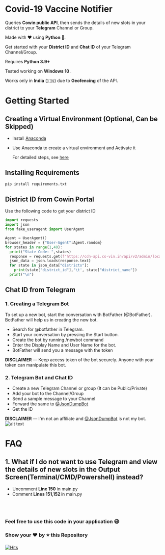 # Covid-19 Vaccine Notifier
Queries <b>Cowin public API</b>, then sends the details of new slots in your district to your <b>Telegram</b> Channel or Group.

Made with ❤️ using <b>Python</b> 🐍.

Get started with your <b>District ID</b> and <b>Chat ID</b> of your Telegram Channel/Group.

Requires <b> Python 3.9+ </b> 

Tested working on <b> Windows 10 </b>.

Works only in <b>India</b> (🇮🇳) due to <b>Geofencing</b> of the API.


# Getting Started

## Creating a Virtual Environment (Optional, Can be Skipped)

* Install [Anaconda](https://www.anaconda.com/products/individual)
* Use Anaconda to create a virtual environment and Activate it

   For detailed steps, see [here](https://medium.com/swlh/setting-up-a-conda-environment-in-less-than-5-minutes-e64d8fc338e4#:~:text=Scenario%203%3A%20You,conda%20activate%20%3Cenvironment_name%3E)



## Installing Requirements  

```python
pip install requirements.txt
```


## District ID from Cowin Portal
Use the following code to get your district ID

````python
import requests
import json
from fake_useragent import UserAgent

Agent = UserAgent()
browser_header = {"User-Agent":Agent.random}
for states in range(1,40):
  print("State Code: ",states)
  response = requests.get(f"https://cdn-api.co-vin.in/api/v2/admin/location/districts/{states}", headers=browser_header)
  json_data = json.loads(response.text)
  for state in json_data["districts"]:
    print(state["district_id"],'\t', state["district_name"])
  print("\n")

````


## Chat ID from Telegram

### 1. Creating a Telegram Bot 

To set up a new bot, start the conversation with BotFather (@BotFather).
BotFather will help us in creating the new bot.
* Search for @botfather in Telegram.
* Start your conversation by pressing the Start button.
* Create the bot by running /newbot command
* Enter the Display Name and User Name for the bot.
* BotFather will send you a message with the token

<b>DISCLAIMER</b> — Keep access token of the bot securely. Anyone with your token can manipulate this bot.

 
### 2. Telegram Bot and Chat ID
* Create a new Telegram Channel or group (It can be Public/Private)
* Add your bot to the Channel/Group 
* Send a sample message to your Channel
* Forward the same to [@JsonDumpBot](https://t.me/JsonDumpBot)
* Get the ID

<b>DISCLAIMER</b> — I'm not an affiliate and [@JsonDumpBot](https://t.me/JsonDumpBot) is not my bot.
![alt text](https://i.stack.imgur.com/whXiS.png)



# FAQ
## 1. What if I do not want to use Telegram and view the details of new slots in the Output Screen(Terminal/CMD/Powershell) instead?

* Uncomment <b>Line 150</b> in main.py
* Comment <b>Lines 151,152 </b> in main.py

<br>
<br>
<h3> Feel free to use this code in your application 😃 </h3>
<h3> Show your ❤️ by ⭐ this Repository </h3> 


[![Hits](https://hits.seeyoufarm.com/api/count/incr/badge.svg?url=https%3A%2F%2Fgithub.com%2FshefaliP24%2FCovid-19_Vaccine_Slot_Notifier&count_bg=%2379C83D&title_bg=%23555555&icon=&icon_color=%23E7E7E7&title=hits&edge_flat=false)](https://hits.seeyoufarm.com)
